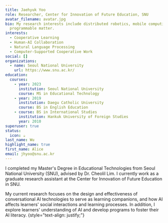 ```yaml
---
title: Jaehyuk Yoo
role: Researcher, Center for Innovation of Future Education, SNU
avatar_filename: avatar.jpg
bio: My research interests include distributed robotics, mobile computing and
  programmable matter.
interests:
  - Cooperative Learning
  - Human-AI Collaboration
  - Natural Language Processing
  - Computer-Supported Cooperative Work
social: []
organizations:
  - name: Seoul National University
    url: https://www.snu.ac.kr/
education:
  courses:
    - year: 2023
      institution: Seoul National University
      course: MS in Educational Technology
    - year: 2019
      institution: Daegu Catholic University
      course: BS in English Education
    - course: BS in International Studies
      institution: Hankuk University of Foreign Studies
      year: 2010
superuser: true
status:
  icon: ☕️
last_name: Wu
highlight_name: true
first_name: Alice
email: jhyoo@snu.ac.kr
---
```

I completed my Master's Degree in Educational Technologies from Seoul National University (SNU), advised by Dr. Cheolil Lim. I currently work as a graduate research assistant at the Center for Innovation of Future Education in SNU. 

My current research focuses on the design and effectiveness of conversational AI technologies to serve as learning companions, and how AI affects learners' social interactions and learning processes. In addition, I explore learners' understanding of AI and develop programs to foster their AI literacy.
{style="text-align: justify;"}